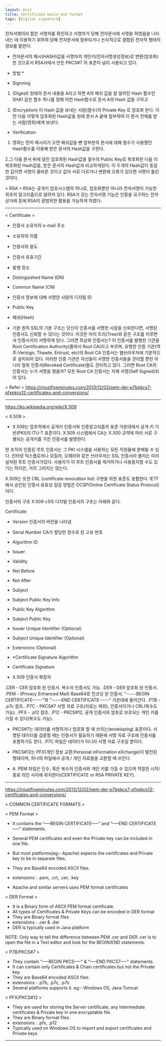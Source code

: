 ```yaml
---
layout: post
title: Certificate basis and format
tags: [digital signature]
---
```


<Digital Signature>
전자서명이라 함은 서명자를 확인하고 서명자가 당해 전자문서에 서명을 하였음을
나타내는 데 이용하기 위하여 당해 전자문서에 첨부되거나 논리적으로 결합된
전자적 형태의 정보를 말한다.

- 전자문서의 해시(HASH)값을 서명자의 개인키(전자서명생성정보)로 변환(암호화)한
것으로서 RSA사에서 만든 PKCS#7 의 표준이 널리 사용되고 있다.

* 방법 *

- Signning
1. (Digest) 원래의 문서 내용을 A라고 하면 A의 해쉬 값을 잘 알려진 Hash 함수인 SHA1 
같은 함수 하나를 정해 이런 Hash함수로 문서 A의 Hash 값을 구하고

2. (Encryption) 이 Hash 값을 보내는 사람(철수)의 Private Key 로 암호화 한다.
이런 다음 이렇게 암호화된 Hash값을 원래 문서 A 끝에 첨부하여 이 문서 전체를 받는
사람(영희)에게 보낸다.

- Verification
1. 영희는 먼저 메시지가 오면 해쉬값을 뺀 앞부분의 문서에 대해 철수가 사용했던
Hash함수를 이용해 받은 문서의 Hash값을 구한다.

2.그 다음 문서 뒤에 달린 암호화된 Hash값을 철수의 Public Key로 복호화한 다음 이
복호화된 Hash값을, 받은 문서의 Hash값과 비교하게된다. 
이 두개의 Hash값이 동일한 값이면 서명이 올바른 것이고 
값이 서로 다르거나 변환에 오류가 있으면 서명이 틀린 것이다.

< RSA >
RSA는 공개키 암호시스템의 하나로, 암호화뿐만 아니라 전자서명이 가능한 최초의 알고리즘으로
알려져 있다. RSA가 갖는 전자서명 기능은 인증을 요구하는
전자 상거래 등에 RSA의 광범위한 활용을 가능하게 하였다.

-----------------------------------------------------------------------------------------------

< Certificate >

- 인증서 소유자의 e-mail 주소
- 소유자의 이름
- 인증서의 용도
- 인증서 유효기간
- 발행 장소
- Distinguished Name (DN)
- Common Name (CN)
- 인증서 정보에 대해 서명한 사람의 디지털 ID
- Public Key
- 해쉬(Hash)

- 기본 원칙
SSL의 기본 구조는 당신이 인증서를 서명한 사람을 신뢰한다면, 서명된 인증서도 신뢰할 수 있다는 것이다.
이것은 마치 트리(Tree)와 같은 구조를 이루면서 인증서끼리 서명하게 된다. 그러면 최상위 인증서는?
이 인증서를 발행한 기관을 Root Certification Authority(줄여서 Root CA)라고 부르며,
유명한 인증 기관(역주:Verisign, Thawte, Entrust, etc)의 Root CA 인증서는 웹브라우저에 기본적으로 설치되어 있다.
이러한 인증 기관은 자신들이 서명한 인증서들을 관리할 뿐만 아니라 철회 인증서(Revoked Certificate)들도 관리하고 있다.
그러면 Root CA의 인증서는 누가 서명을 했을까? 모든 Root CA 인증서는 자체 서명(Self Signed)되어 있다.

< Refer >
https://injustfiveminutes.com/2013/12/02/pem-der-p7bpkcs7-pfxpkcs12-certificates-and-conversions/


--------------------------------------------------------------------------------------------

https://ko.wikipedia.org/wiki/X.509

< X.509 >
- X.509는 암호학에서 공개키 인증서와 인증알고리즘의 표준 가운데에서 공개 키 기반(PKI)의 ITU-T 표준이다.
X.509 시스템에서 CA는 X.500 규약에 따라 서로 구별되는 공개키를 가진 인증서를 발행한다.

한 조직의 인증된 루트 인증서는 그 PKI 시스템을 사용하는 모든 직원들에 분배될 수 있다.
인터넷 익스플로러나 모질라, 오페라와 같은 브라우저는 SSL 인증서라 불리는 미리 설치된 루트 인증서가있다.
사용자가 이 루트 인증서를 제거하거나 사용중지할 수도 있기는 하지만, 거의 그러지는 않는다.

X.509는 또한 CRL (certificate revocation list) 구현을 위한 표준도 포함한다.
IETF에서 승인된 인증서 유효성 점검 방법은 OCSP(Online Certificate Status Protocol)이다.

인증서의 구조
X.509 v3의 디지털 인증서의 구조는 아래와 같다.

Certificate
- Version 인증서의 버전을 나타냄
- Serial Number CA가 할당한 정수로 된 고유 번호
- Algorithm ID
- Issuer
- Validity
- Not Before
- Not After
- Subject
- Subject Public Key Info
- Public Key Algorithm
- Subject Public Key
- Issuer Unique Identifier (Optional)
- Subject Unique Identifier (Optional)
- Extensions (Optional)
- *Certificate Signature Algorithm
- Certificate Signature

- X.509 인증서 확장자

.CER - CER 암호화 된 인증서. 복수의 인증서도 가능.
.DER - DER 암호화 된 인증서.
.PEM - (Privacy Enhanced Mail) Base64로 인코딩 된 인증서.
 "-----BEGIN CERTIFICATE-----"와 "-----END CERTIFICATE-----" 가운데에 들어간다.
.P7B - .p7c 참조.
.P7C - PKCS#7 서명 자료 구조(자료는 제외), 인증서이거나 CRL(복수도 가능).
.PFX - .p12 참조.
.P12 - PKCS#12, 공개 인증서와 암호로 보호되는 개인 키를 가질 수 있다(복수도 가능).

- PKCS#7는 데이터를 서명하거나 암호화 할 때 쓰이는(enveloping) 표준이다.
  서명된 데이터를 검증할 때는 인증서가 필요하기 때문에 서명 자료 구조에 인증서를 포함하기도 한다.
  .P7C 파일은 데이터가 아니라 서명 자료 구조일 뿐이다.

- PKCS#12는 PFX(개인 정보 교환:Personal inFormation eXchange)이 발전된 형태이며,
  하나의 파일에서 공개 / 개인 자료들을 교환할 때 쓰인다.

- A .PEM 파일은 단수, 혹은 복수의 인증서와 개인 키를 가질 수 있으며
 적절한 시작/종료 라인 사이에 위치한다(CERTIFICATE or RSA PRIVATE KEY).


--------------------------------------------------------------------------------------------

https://injustfiveminutes.com/2013/12/02/pem-der-p7bpkcs7-pfxpkcs12-certificates-and-conversions/

< COMMON CERTIFICATE FORMATS >

< PEM Format > 
- It contains the ‘—–BEGIN CERTIFICATE—–” and “—–END CERTIFICATE—–” statements.
- Several PEM certificates and even the Private key can be included in one file.
- But most platforms(eg:- Apache) expects the certificates and Private key to be in separate files.

- They are Base64 encoded ASCII files.
- extensions : .pem, .crt, .cer, .key
- Apache and similar servers uses PEM format certificates

< DER Format >
- It is a Binary form of ASCII PEM format certificate.
- All types of Certificates & Private Keys can be encoded in DER format
- They are Binary format files
- extensions : .cer & .der
- DER is typically used in Java platform


NOTE: Only way to tell the difference between PEM .cer and DER .cer is to open the file 
      in a Text editor and look for the BEGIN/END statements.

< P7B/PKCS#7 >
- They contain “—–BEGIN PKCS—–” & “—–END PKCS7—–” statements.
- It can contain only Certificates & Chain certificates but not the Private key.
- They are Base64 encoded ASCII files
- extensions : .p7b, .p7c, .p7s
- Several platforms supports it. eg:- Windows OS, Java Tomcat

< PFX/PKCS#12 >
- They are used for storing the Server certificate, any Intermediate certificates & Private key in one encryptable file.
- They are Binary format files
- extensions : .pfx, .p12
- Typically used on Windows OS to import and export certificates and Private keys

---
